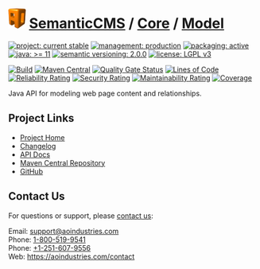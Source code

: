 # [<img src="ao-logo.png" alt="AO Logo" width="35" height="40">](https://github.com/ao-apps) [SemanticCMS](https://github.com/ao-apps/semanticcms) / [Core](https://github.com/ao-apps/semanticcms-core) / [Model](https://github.com/ao-apps/semanticcms-core-model)

[![project: current stable](https://semanticcms.com/ao-badges/project-current-stable.svg)](https://aoindustries.com/life-cycle#project-current-stable)
[![management: production](https://semanticcms.com/ao-badges/management-production.svg)](https://aoindustries.com/life-cycle#management-production)
[![packaging: active](https://semanticcms.com/ao-badges/packaging-active.svg)](https://aoindustries.com/life-cycle#packaging-active)  
[![java: &gt;= 11](https://semanticcms.com/ao-badges/java-11.svg)](https://docs.oracle.com/en/java/javase/11/)
[![semantic versioning: 2.0.0](https://semanticcms.com/ao-badges/semver-2.0.0.svg)](http://semver.org/spec/v2.0.0.html)
[![license: LGPL v3](https://semanticcms.com/ao-badges/license-lgpl-3.0.svg)](https://www.gnu.org/licenses/lgpl-3.0)

[![Build](https://github.com/ao-apps/semanticcms-core-model/workflows/Build/badge.svg?branch=1.x)](https://github.com/ao-apps/semanticcms-core-model/actions?query=workflow%3ABuild)
[![Maven Central](https://maven-badges.herokuapp.com/maven-central/com.semanticcms/semanticcms-core-model/badge.svg)](https://maven-badges.herokuapp.com/maven-central/com.semanticcms/semanticcms-core-model)
[![Quality Gate Status](https://sonarcloud.io/api/project_badges/measure?branch=1.x&project=com.semanticcms%3Asemanticcms-core-model&metric=alert_status)](https://sonarcloud.io/dashboard?branch=1.x&id=com.semanticcms%3Asemanticcms-core-model)
[![Lines of Code](https://sonarcloud.io/api/project_badges/measure?branch=1.x&project=com.semanticcms%3Asemanticcms-core-model&metric=ncloc)](https://sonarcloud.io/component_measures?branch=1.x&id=com.semanticcms%3Asemanticcms-core-model&metric=ncloc)  
[![Reliability Rating](https://sonarcloud.io/api/project_badges/measure?branch=1.x&project=com.semanticcms%3Asemanticcms-core-model&metric=reliability_rating)](https://sonarcloud.io/component_measures?branch=1.x&id=com.semanticcms%3Asemanticcms-core-model&metric=Reliability)
[![Security Rating](https://sonarcloud.io/api/project_badges/measure?branch=1.x&project=com.semanticcms%3Asemanticcms-core-model&metric=security_rating)](https://sonarcloud.io/component_measures?branch=1.x&id=com.semanticcms%3Asemanticcms-core-model&metric=Security)
[![Maintainability Rating](https://sonarcloud.io/api/project_badges/measure?branch=1.x&project=com.semanticcms%3Asemanticcms-core-model&metric=sqale_rating)](https://sonarcloud.io/component_measures?branch=1.x&id=com.semanticcms%3Asemanticcms-core-model&metric=Maintainability)
[![Coverage](https://sonarcloud.io/api/project_badges/measure?branch=1.x&project=com.semanticcms%3Asemanticcms-core-model&metric=coverage)](https://sonarcloud.io/component_measures?branch=1.x&id=com.semanticcms%3Asemanticcms-core-model&metric=Coverage)

Java API for modeling web page content and relationships.

## Project Links
* [Project Home](https://semanticcms.com/core/model/)
* [Changelog](https://semanticcms.com/core/model/changelog)
* [API Docs](https://semanticcms.com/core/model/apidocs/)
* [Maven Central Repository](https://search.maven.org/artifact/com.semanticcms/semanticcms-core-model)
* [GitHub](https://github.com/ao-apps/semanticcms-core-model)

## Contact Us
For questions or support, please [contact us](https://aoindustries.com/contact):

Email: [support@aoindustries.com](mailto:support@aoindustries.com)  
Phone: [1-800-519-9541](tel:1-800-519-9541)  
Phone: [+1-251-607-9556](tel:+1-251-607-9556)  
Web: https://aoindustries.com/contact
